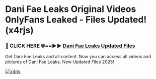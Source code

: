 # Dani Fae Leaks Original Videos 0nlyFans Leaked - Files Updated! (x4rjs)

<h3>🔴 CLICK HERE 🌐==►► <a href="https://tinyurl.com/ehrbuxhb" rel="nofollow">Dani Fae Leaks Updated Files</a></h3>

Get Dani Fae Leaks and all content. Now you can access all videos and pictures of Dani Fae Leaks. New Updated Files 2025!

[![x4rjs](https://i.imgur.com/lVYEuWS.gif)](https://tinyurl.com/ehrbuxhb)
